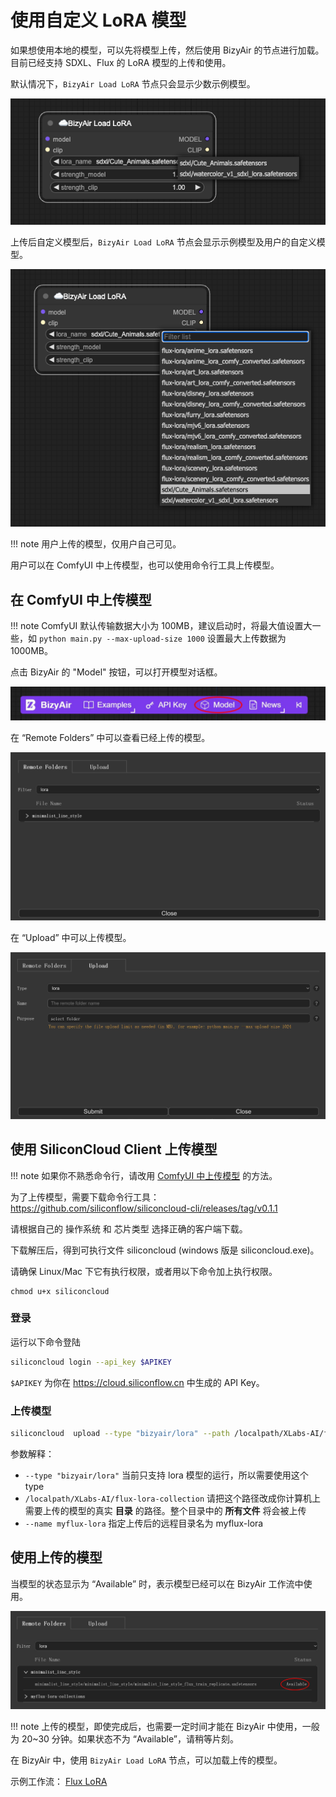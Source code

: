 # 使用自定义 LoRA 模型

如果想使用本地的模型，可以先将模型上传，然后使用 BizyAir 的节点进行加载。
目前已经支持 SDXL、Flux 的 LoRA 模型的上传和使用。

默认情况下，`BizyAir Load LoRA` 节点只会显示少数示例模型。

![](./imgs/modelhost-before.png)

上传后自定义模型后，`BizyAir Load LoRA` 节点会显示示例模型及用户的自定义模型。

![](./imgs/modelhost-after.png)

!!! note
    用户上传的模型，仅用户自己可见。

用户可以在 ComfyUI 中上传模型，也可以使用命令行工具上传模型。

## 在 ComfyUI 中上传模型

!!! note
    ComfyUI 默认传输数据大小为 100MB，建议启动时，将最大值设置大一些，如 `python main.py --max-upload-size 1000` 设置最大上传数据为 1000MB。

点击 BizyAir 的 "Model" 按钮，可以打开模型对话框。

![](./imgs/modelbtn.jpg)

在 “Remote Folders” 中可以查看已经上传的模型。

![](./imgs/remotefolders.jpg)

在 “Upload” 中可以上传模型。

![](./imgs/uploadfiles.jpg)

## 使用 SiliconCloud Client 上传模型

!!! note
    如果你不熟悉命令行，请改用 [ComfyUI 中上传模型](#comfyui) 的方法。

为了上传模型，需要下载命令行工具：https://github.com/siliconflow/siliconcloud-cli/releases/tag/v0.1.1

请根据自己的 操作系统 和 芯片类型 选择正确的客户端下载。

下载解压后，得到可执行文件 siliconcloud (windows 版是 siliconcloud.exe)。

请确保 Linux/Mac 下它有执行权限，或者用以下命令加上执行权限。

```
chmod u+x siliconcloud
```

### 登录

运行以下命令登陆

```bash
siliconcloud login --api_key $APIKEY
```

`$APIKEY` 为你在 https://cloud.siliconflow.cn 中生成的 API Key。


### 上传模型

```bash
siliconcloud  upload --type "bizyair/lora" --path /localpath/XLabs-AI/flux-lora-collection --name myflux-lora
```

参数解释：

- `--type "bizyair/lora"` 当前只支持 lora 模型的运行，所以需要使用这个 type
- `/localpath/XLabs-AI/flux-lora-collection` 请把这个路径改成你计算机上需要上传的模型的真实 **目录** 的路径。整个目录中的 **所有文件** 将会被上传
- `--name myflux-lora` 指定上传后的远程目录名为 myflux-lora

## 使用上传的模型

当模型的状态显示为 “Available” 时，表示模型已经可以在 BizyAir 工作流中使用。

![](./imgs/model-ready.jpg)

!!! note
    上传的模型，即使完成后，也需要一定时间才能在 BizyAir 中使用，一般为 20~30 分钟。如果状态不为 “Available”，请稍等片刻。

在 BizyAir 中，使用 `BizyAir Load LoRA` 节点，可以加载上传的模型。

示例工作流： [Flux LoRA](https://github.com/siliconflow/BizyAir/blob/master/examples/bizyair_flux_simple_lora_workflow.json)
